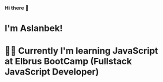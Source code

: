 ### Hi there 👋
# I'm Aslanbek!

# :man_technologist: Currently I'm learning JavaScript at Elbrus BootCamp (Fullstack JavaScript Developer)
